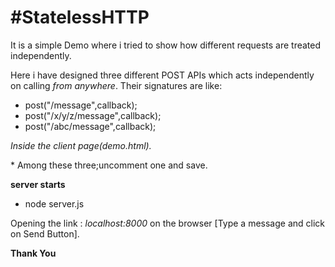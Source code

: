 

#StatelessHTTP
==================================================================================================

 It is a simple Demo where i tried to show how different requests are treated independently.

 Here i have designed three different POST APIs which acts independently on calling *from anywhere*.
 Their signatures are like:
- post("/message",callback);
- post("/x/y/z/message",callback);
- post("/abc/message",callback);

*Inside the client page(demo.html).*
 <form action="/message" method="post">
 <form action="/x/y/z/message" method="post">
 <form action="/abc/message" method="post">
* Among these three;uncomment one  and save.


**server starts**
- node server.js

Opening the link : *localhost:8000* on the browser [Type a message and click on Send Button].

**Thank You**



